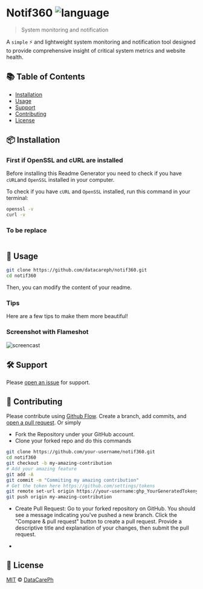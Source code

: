 # Notif360 ![language](https://img.shields.io/badge/language-bash-green.svg)

> System monitoring and notification

A `simple` :zap: and lightweight system monitoring and notification tool designed to provide comprehensive insight of critical system metrics and website health.

## :books: Table of Contents

- [Installation](#package-installation)
- [Usage](#rocket-usage)
- [Support](#hammer_and_wrench-support)
- [Contributing](#memo-contributing)
- [License](#scroll-license)

## :package: Installation

### First if OpenSSL and cURL are installed

Before installing this Readme Generator you need to check if you have `cURL`and `OpenSSL` installed in your computer.

To check if you have `cURL` and `OpenSSL` installed, run this command in your terminal:

```sh
openssl -v
curl -v
```

### To be replace

```sh

```

## :rocket: Usage

```sh
git clone https://github.com/datacareph/notif360.git
cd notif360
```

Then, you can modify the content of your readme.


### Tips

Here are a few tips to make them more beautiful!

### Screenshot with Flameshot

![screencast](https://imgur.com/CeueuNB.png)

## :hammer_and_wrench: Support

Please [open an issue](https://github.com/datacareph/notif360/issues/new) for support.

## :memo: Contributing

Please contribute using [Github Flow](https://guides.github.com/introduction/flow/). Create a branch, add commits, and [open a pull request](https://github.com/datacareph/notif360/compare/). Or simply
-  Fork the Repository under your GitHub account.
-  Clone your forked repo and do this commands
```sh
git clone https://github.com/your-username/notif360.git
cd notif360
git checkout -b my-amazing-contribution
# Add your amazing feature
git add -A
git commit -m "Commiting my amazing contribution"
# Get the token here https://github.com/settings/tokens
git remote set-url origin https://your-username:ghp_YourGeneratedTokenypy63uudYz9mtu3iLQah@github.com/your-username/notif360.git
git push origin my-amazing-contribution
```

- Create Pull Request: Go to your forked repository on GitHub. You should see a message indicating you've pushed a new branch. Click the "Compare & pull request" button to create a pull request. Provide a descriptive title and explanation of your changes, then submit the pull request.

- 
## :scroll: License

[MIT](LICENSE) © [DataCarePh](https://github.com/datacareph/)
